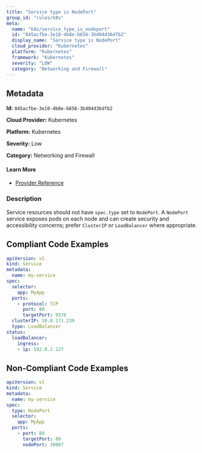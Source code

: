 ```yaml
---
title: "Service type is NodePort"
group_id: "rules/k8s"
meta:
  name: "k8s/service_type_is_nodeport"
  id: "845acfbe-3e10-4b8e-b656-3b404d36dfb2"
  display_name: "Service type is NodePort"
  cloud_provider: "Kubernetes"
  platform: "Kubernetes"
  framework: "Kubernetes"
  severity: "LOW"
  category: "Networking and Firewall"
---
```

## Metadata

**Id:** `845acfbe-3e10-4b8e-b656-3b404d36dfb2`

**Cloud Provider:** Kubernetes

**Platform:** Kubernetes

**Severity:** Low

**Category:** Networking and Firewall

#### Learn More

 - [Provider Reference](https://kubernetes.io/docs/concepts/services-networking/service/)

### Description

 Service resources should not have `spec.type` set to `NodePort`. A `NodePort` service exposes pods on each node and can create security and accessibility concerns; prefer `ClusterIP` or `LoadBalancer` where appropriate.


## Compliant Code Examples
```yaml
apiVersion: v1
kind: Service
metadata:
  name: my-service
spec:
  selector:
    app: MyApp
  ports:
    - protocol: TCP
      port: 80
      targetPort: 9376
  clusterIP: 10.0.171.239
  type: LoadBalancer
status:
  loadBalancer:
    ingress:
    - ip: 192.0.2.127
```
## Non-Compliant Code Examples
```yaml
apiVersion: v1
kind: Service
metadata:
  name: my-service
spec:
  type: NodePort
  selector:
    app: MyApp
  ports:
    - port: 80
      targetPort: 80
      nodePort: 30007
```